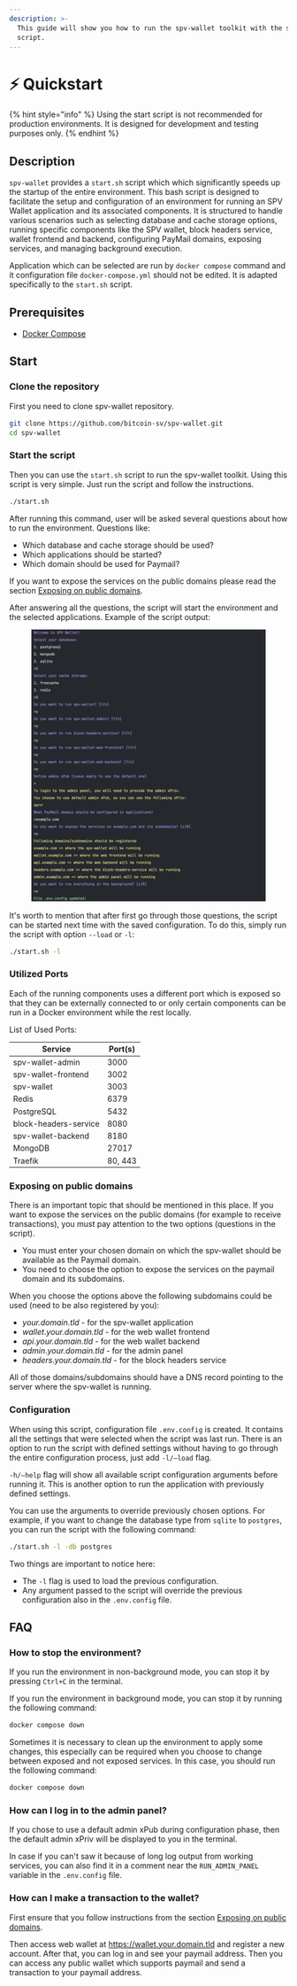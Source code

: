 ```yaml
---
description: >-
  This guide will show you how to run the spv-wallet toolkit with the start.sh
  script.
---
```


# ⚡ Quickstart

{% hint style="info" %}
Using the start script is not recommended for production environments. It is designed for development and testing purposes only.
{% endhint %}

## Description

`spv-wallet` provides a `start.sh` script which which significantly speeds up the startup of the entire environment. This bash script is designed to facilitate the setup and configuration of an environment for running an SPV Wallet application and its associated components. It is structured to handle various scenarios such as selecting database and cache storage options, running specific components like the SPV wallet, block headers service, wallet frontend and backend, configuring PayMail domains, exposing services, and managing background execution.

Application which can be selected are run by `docker compose` command and it configuration file `docker-compose.yml` should not be edited. It is adapted specifically to the `start.sh` script.

## Prerequisites

* [Docker Compose](https://docs.docker.com/compose/install/)

## Start

### Clone the repository

First you need to clone spv-wallet repository.

```bash
git clone https://github.com/bitcoin-sv/spv-wallet.git
cd spv-wallet
```

### Start the script

Then you can use the `start.sh` script to run the spv-wallet toolkit. Using this script is very simple. Just run the script and follow the instructions.

```bash
./start.sh
```

After running this command, user will be asked several questions about how to run the environment. Questions like:

* Which database and cache storage should be used?
* Which applications should be started?
* Which domain should be used for Paymail?

If you want to expose the services on the public domains please read the section [Exposing on public domains](quickstart.md#exposing-on-public-domains).

After answering all the questions, the script will start the environment and the selected applications. Example of the script output:

<figure><img src="../.gitbook/assets/run_script.png" alt=""><figcaption></figcaption></figure>

It's worth to mention that after first go through those questions, the script can be started next time with the saved configuration. To do this, simply run the script with option `--load` or `-l`:

```bash
./start.sh -l
```

### Utilized Ports

Each of the running components uses a different port which is exposed so that they can be externally connected to or only certain components can be run in a Docker environment while the rest locally.

List of Used Ports:

| Service               | Port(s) |
| --------------------- | ------- |
| spv-wallet-admin      | 3000    |
| spv-wallet-frontend   | 3002    |
| spv-wallet            | 3003    |
| Redis                 | 6379    |
| PostgreSQL            | 5432    |
| block-headers-service | 8080    |
| spv-wallet-backend    | 8180    |
| MongoDB               | 27017   |
| Traefik               | 80, 443 |

### Exposing on public domains

There is an important topic that should be mentioned in this place. If you want to expose the services on the public domains (for example to receive transactions), you must pay attention to the two options (questions in the script).

* You must enter your chosen domain on which the spv-wallet should be available as the Paymail domain.
* You need to choose the option to expose the services on the paymail domain and its subdomains.

When you choose the options above the following subdomains could be used (need to be also registered by you):

* _your.domain.tld_ - for the spv-wallet application
* _wallet_._your.domain.tld_ - for the web wallet frontend
* _api_._your.domain.tld_ - for the web wallet backend
* _admin_._your.domain.tld_ - for the admin panel
* _headers_._your.domain.tld_ - for the block headers service

All of those domains/subdomains should have a DNS record pointing to the server where the spv-wallet is running.

### Configuration

When using this script, configuration file `.env.config` is created. It contains all the settings that were selected when the script was last run. There is an option to run the script with defined settings without having to go through the entire configuration process, just add `-l/—load` flag.

`-h/—help` flag will show all available script configuration arguments before running it. This is another option to run the application with previously defined settings.

You can use the arguments to override previously chosen options. For example, if you want to change the database type from `sqlite` to `postgres`, you can run the script with the following command:

```bash
./start.sh -l -db postgres
```

Two things are important to notice here:

* The `-l` flag is used to load the previous configuration.
* Any argument passed to the script will override the previous configuration also in the `.env.config` file.

## FAQ

### How to stop the environment?

If you run the environment in non-background mode, you can stop it by pressing `Ctrl+C` in the terminal.

If you run the environment in background mode, you can stop it by running the following command:

```bash
docker compose down
```

Sometimes it is necessary to clean up the environment to apply some changes, this especially can be required when you choose to change between exposed and not exposed services. In this case, you should run the following command:

```bash
docker compose down
```

### How can I log in to the admin panel?

If you chose to use a default admin xPub during configuration phase, then the default admin xPriv will be displayed to you in the terminal.

In case if you can't saw it because of long log output from working services, you can also find it in a comment near the `RUN_ADMIN_PANEL` variable in the `.env.config` file.

### How can I make a transaction to the wallet?

First ensure that you follow instructions from the section [Exposing on public domains](quickstart.md#Exposing-on-public-domains).

Then access web wallet at https://wallet.your.domain.tld and register a new account. After that, you can log in and see your paymail address. Then you can access any public wallet which supports paymail and send a transaction to your paymail address.
